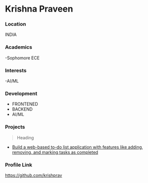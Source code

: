 # Krishna Praveen

### Location

INDIA

### Academics
-Sophomore ECE

### Interests

-AI/ML

### Development

- FRONTENED
- BACKEND
- AI/ML

 
### Projects

> Heading 
- [Build a web-based to-do list application with features like adding, removing, and marking tasks as completed](https://github.com/charann29/HacktoberFest2023/issues/9)
>
### Profile Link
https://github.com/krishprav
